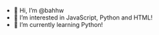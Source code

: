 - 👋 Hi, I’m @bahhw
- 👀 I’m interested in JavaScript, Python and HTML!
- 🌱 I’m currently learning Python!

<!---
bahhw/bahhw is a ✨ special ✨ repository because its `README.md` (this file) appears on your GitHub profile.
You can click the Preview link to take a look at your changes.
--->
